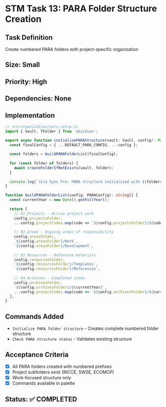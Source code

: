 # STM Task 13: PARA Folder Structure Creation

## Task Definition
Create numbered PARA folders with project-specific organization

## Size: Small
## Priority: High
## Dependencies: None

## Implementation

```typescript
// src/organization/para-setup.ts
import { Vault, TFolder } from 'obsidian';

export async function initializePARAStructure(vault: Vault, config?: Partial<PARAConfig>): Promise<void> {
  const finalConfig = { ...DEFAULT_PARA_CONFIG, ...config };
  
  const folders = buildPARAFolderList(finalConfig);
  
  for (const folder of folders) {
    await createFolderIfNotExists(vault, folder);
  }
  
  console.log(`Jira Sync Pro: PARA structure initialized with ${folders.length} folders`);
}

function buildPARAFolderList(config: PARAConfig): string[] {
  const currentYear = new Date().getFullYear();
  
  return [
    // 01_Projects - Active project work
    config.projectsFolder,
    ...config.projectCodes.map(code => `${config.projectsFolder}/${code}`),
    
    // 02_Areas - Ongoing areas of responsibility  
    config.areasFolder,
    `${config.areasFolder}/Work`,
    `${config.areasFolder}/Development`,
    
    // 03_Resources - Reference materials
    config.resourcesFolder,
    `${config.resourcesFolder}/Templates`,
    `${config.resourcesFolder}/References`,
    
    // 04_Archives - Completed items
    config.archivesFolder,
    `${config.archivesFolder}/${currentYear}`,
    ...config.projectCodes.map(code => `${config.archivesFolder}/${currentYear}/${code}`)
  ];
}
```

## Commands Added
- `Initialize PARA folder structure` - Creates complete numbered folder structure
- `Check PARA structure status` - Validates existing structure

## Acceptance Criteria
- [x] All PARA folders created with numbered prefixes
- [x] Project subfolders exist (RICCE, SWSE, ECOMCP)
- [x] Work-focused structure only
- [x] Commands available in palette

## Status: ✅ COMPLETED